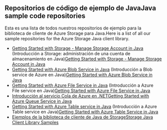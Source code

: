 ## <a name="java-sample-code-repositories"></a><span data-ttu-id="7e67f-101">Repositorios de código de ejemplo de Java</span><span class="sxs-lookup"><span data-stu-id="7e67f-101">Java sample code repositories</span></span>

<span data-ttu-id="7e67f-102">Esta es una lista de todos nuestros repositorios de ejemplo para la biblioteca de cliente de Azure Storage para Java.</span><span class="sxs-lookup"><span data-stu-id="7e67f-102">Here is a list of all our sample repositories for the Azure Storage Java client library.</span></span>

* <span data-ttu-id="7e67f-103">[Getting Started with Storage - Manage Storage Account in Java](https://azure.microsoft.com/resources/samples/storage-java-manage-storage-accounts/) (Introducción a Storage: administración de una cuenta de almacenamiento en Java)</span><span class="sxs-lookup"><span data-stu-id="7e67f-103">[Getting Started with Storage - Manage Storage Account in Java](https://azure.microsoft.com/resources/samples/storage-java-manage-storage-accounts/)</span></span>
* <span data-ttu-id="7e67f-104">[Getting Started with Azure Blob Service in Java](https://azure.microsoft.com/resources/samples/storage-blob-java-getting-started/) (Introducción a Blob service de Azure en Java)</span><span class="sxs-lookup"><span data-stu-id="7e67f-104">[Getting Started with Azure Blob Service in Java](https://azure.microsoft.com/resources/samples/storage-blob-java-getting-started/)</span></span>
* <span data-ttu-id="7e67f-105">[Getting Started with Azure File Service in Java](https://azure.microsoft.com/resources/samples/storage-file-java-getting-started/) (Introducción a Azure File service en Java)</span><span class="sxs-lookup"><span data-stu-id="7e67f-105">[Getting Started with Azure File Service in Java](https://azure.microsoft.com/resources/samples/storage-file-java-getting-started/)</span></span>
* [<span data-ttu-id="7e67f-106">Introducción al servicio Cola de Azure en .NET</span><span class="sxs-lookup"><span data-stu-id="7e67f-106">Getting Started with Azure Queue Service in Java</span></span>](https://azure.microsoft.com/resources/samples/storage-queue-java-getting-started/)
* <span data-ttu-id="7e67f-107">[Getting Started with Azure Table service in Java](https://azure.microsoft.com/resources/samples/storage-table-java-getting-started/) (Introducción a Azure Table service en Java)</span><span class="sxs-lookup"><span data-stu-id="7e67f-107">[Getting Started with Azure Table Service in Java](https://azure.microsoft.com/resources/samples/storage-table-java-getting-started/)</span></span>
* [<span data-ttu-id="7e67f-108">Ejemplos de la biblioteca de cliente de Java de Storage</span><span class="sxs-lookup"><span data-stu-id="7e67f-108">Storage Java Client Library Samples</span></span>](https://github.com/Azure/azure-storage-java/tree/master/microsoft-azure-storage-samples/src/com/microsoft/azure/storage)